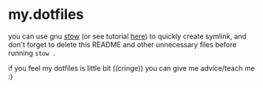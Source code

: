 # my.dotfiles
you can use gnu [stow](https://www.gnu.org/software/stow/) (or see tutorial [here](https://alexpearce.me/2016/02/managing-dotfiles-with-stow/)) to quickly create symlink, and don't forget to delete this README and other unnecessary files before running ```stow .```

if you feel my dotfiles is little bit ((cringe)) you can give me advice/teach me :)
